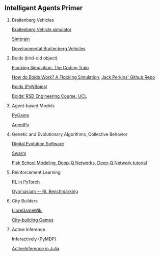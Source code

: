 ## Intelligent Agents Primer

1) Braitenberg Vehicles

   [Braitenberg Vehicle simulator](https://github.com/leonardomathon/braitenberg-vehicle-simulation)

   [Simbrain](https://simbrain.net)

   [Developmental Braitenberg Vehicles](https://github.com/OREL-group/DevelopmentalBVs)

2) Boids (bird-oid object)

   [Flocking Simulation: The Coding Train](https://www.youtube.com/watch?v=mhjuuHl6qHM)

   [How do Boids Work? A Flocking Simulation](https://www.youtube.com/watch?v=QbUPfMXXQIY&), [Jack Perkins' Github Repo](https://github.com/jackaperkins/boids)    

   [Boids (PyNBoids)](https://github.com/Nikorasu/PyNBoids)

   [Boids! RSD Engineering Course, UCL](https://github-pages.ucl.ac.uk/rsd-engineeringcourse/ch02data/084Boids.html)

4) Agent-based Models

   [PyGame](https://www.pygame.org/news)

   [AgentPy](https://agentpy.readthedocs.io/en/latest/index.html)    

5) Genetic and Evolutionary Algorithms, Collective Behavior

   [Digital Evolution Software](https://github.com/devosoft)

   [Swarm](http://www.swarm.org/wiki/Swarm_main_page)    

   [Fish School Modeling, Deep-Q Networks](https://ieeexplore.ieee.org/abstract/document/10087222/references#references), [Deep-Q Network tutorial](https://docs.pytorch.org/tutorials/intermediate/reinforcement_q_learning.html)      

3) Reinforcement Learning

   [RL in PyTorch](https://docs.pytorch.org/tutorials/intermediate/reinforcement_q_learning.html)

   [Gymnasium -- RL Benchmarking](https://gymnasium.farama.org/)

5) City Builders

   [LibreGameWiki](https://libregamewiki.org/City_building_games)

   [City-building Games](https://en.wikipedia.org/wiki/City-building_game)

7) Active Inference

   [Inferactively (PyMDP)](https://github.com/infer-actively/pymdp)

   [ActiveInference in Julia](https://juliapackages.com/p/activeinference)
